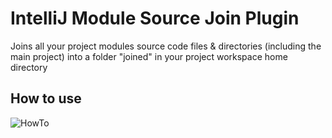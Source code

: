 # IntelliJ Module Source Join Plugin

Joins all your project modules source code files & directories (including the main project) into a folder "joined" in your project workspace home directory

## How to use

![HowTo](https://i.imgur.com/wfPTFHm.png)
